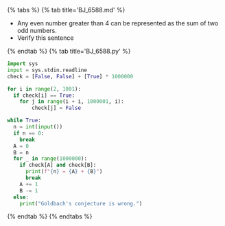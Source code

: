 {% tabs %}
{% tab title='BJ_6588.md' %}

* Any even number greater than 4 can be represented as the sum of two odd numbers.
* Verify this sentence

{% endtab %}
{% tab title='BJ_6588.py' %}

```py
import sys
input = sys.stdin.readline
check = [False, False] + [True] * 1000000

for i in range(2, 1001):
  if check[i] == True:
    for j in range(i + i, 1000001, i):
        check[j] = False

while True:
  n = int(input())
  if n == 0:
    break
  A = 0
  B = n
  for _ in range(1000000):
    if check[A] and check[B]:
      print(f"{n} = {A} + {B}")
      break
    A += 1
    B -= 1
  else:
    print("Goldbach's conjecture is wrong.")
```

{% endtab %}
{% endtabs %}